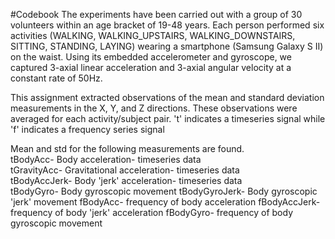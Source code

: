 #Codebook
The experiments have been carried out with a group of 30 volunteers within an age bracket of 19-48 years. 
Each person performed six activities (WALKING, WALKING_UPSTAIRS, WALKING_DOWNSTAIRS, SITTING, STANDING, LAYING) wearing 
a smartphone (Samsung Galaxy S II) on the waist. Using its embedded accelerometer and gyroscope, we captured 3-axial linear 
acceleration and 3-axial angular velocity at a constant rate of 50Hz. 

This assignment extracted observations of the mean and standard deviation measurements in the X, Y, and Z directions. These observations
were averaged for each activity/subject pair. 't' indicates a timeseries signal while 'f' indicates a frequency series signal

Mean and std for the following measurements are found.  
tBodyAcc- Body acceleration- timeseries data  
tGravityAcc- Gravitational acceleration- timeseries data  
tBodyAccJerk- Body 'jerk' acceleration- timeseries data  
tBodyGyro- Body gyroscopic movement
tBodyGyroJerk- Body gyroscopic 'jerk' movement
fBodyAcc- frequency of body acceleration
fBodyAccJerk- frequency of body 'jerk' acceleration
fBodyGyro- frequency of body gyroscopic movement
